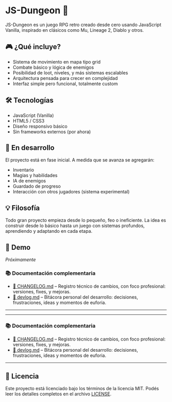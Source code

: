 # JS-Dungeon 🐉

JS-Dungeon es un juego RPG retro creado desde cero usando JavaScript Vanilla, inspirado en clásicos como Mu, Lineage 2, Diablo y otros.

## 🎮 ¿Qué incluye?

- Sistema de movimiento en mapa tipo grid
- Combate básico y lógica de enemigos
- Posibilidad de loot, niveles, y más sistemas escalables
- Arquitectura pensada para crecer en complejidad
- Interfaz simple pero funcional, totalmente custom

## 🛠️ Tecnologías

- JavaScript (Vanilla)
- HTML5 / CSS3
- Diseño responsivo básico
- Sin frameworks externos (por ahora)

## 🚧 En desarrollo

El proyecto está en fase inicial. A medida que se avanza se agregarán:

- Inventario
- Magias y habilidades
- IA de enemigos
- Guardado de progreso
- Interacción con otros jugadores (sistema experimental)

## 💡 Filosofía

Todo gran proyecto empieza desde lo pequeño, feo o ineficiente. La idea es construir desde lo básico hasta un juego con sistemas profundos, aprendiendo y adaptando en cada etapa.

## 🧪 Demo

*Próximamente*

### 📚 Documentación complementaria

- [📄 CHANGELOG.md](./CHANGELOG.md) – Registro técnico de cambios, con foco profesional: versiones, fixes, y mejoras.
- [🧠 devlog.md](./devlog.md) – Bitácora personal del desarrollo: decisiones, frustraciones, ideas y momentos de euforia.

---

---

### 📚 Documentación complementaria

- [📄 CHANGELOG.md](./CHANGELOG.md) – Registro técnico de cambios, con foco profesional: versiones, fixes, y mejoras.
- [🧠 devlog.md](./devlog.md) – Bitácora personal del desarrollo: decisiones, frustraciones, ideas y momentos de euforia.

---

## 📝 Licencia
Este proyecto está licenciado bajo los términos de la licencia MIT.
Podés leer los detalles completos en el archivo [LICENSE](./LICENSE).
